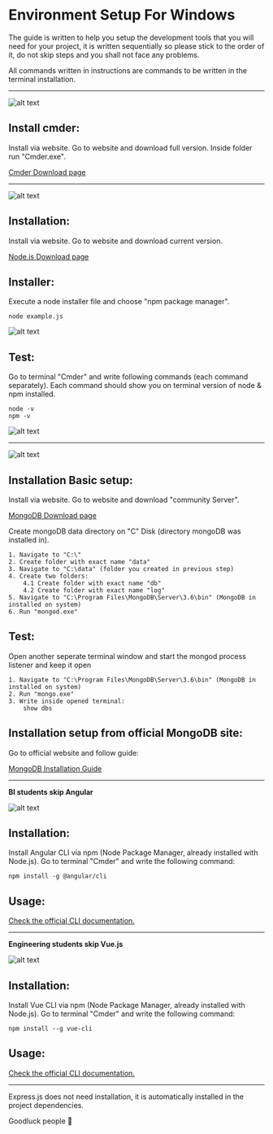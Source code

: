 # Environment Setup For Windows

The guide is written to help you setup the development tools that you will need for your project, it is written sequentially so please stick to the order of it, do not skip steps and you shall not face any problems.

All commands written in instructions are commands to be written in the terminal installation.

---

![alt text](http://cmder.net/img/main.jpg "cmder")


## Install cmder:

Install via website. Go to website and download full version. Inside folder run "Cmder.exe".

[Cmder Download page](http://cmder.net/)

---

![alt text](https://nodejs.org/static/images/logos/nodejs-new-pantone-black.png "Node.js")

## Installation:

Install via website. Go to website and download current version.

[Node.js Download page](https://nodejs.org/en/)

## Installer:

Execute a node installer file and choose "npm package manager". 

```
node example.js
```

![alt text](http://blog.teamtreehouse.com/wp-content/uploads/2015/01/installer.png "node.js setup")

## Test:

Go to terminal "Cmder" and write following commands (each command separately). Each command should show you on terminal version of node & npm installed.

```
node -v
npm -v
```

![alt text](http://blog.teamtreehouse.com/wp-content/uploads/2015/01/verify.png "node.js setup")

---

![alt text](https://webassets.mongodb.com/_com_assets/cms/mongodb-logo-rgb-j6w271g1xn.jpg "mongoDB")

## Installation Basic setup:


Install via website. Go to website and download "community Server". 


[MongoDB Download page](https://www.mongodb.com/download-center?jmp=nav#community)


Create mongoDB data directory on "C" Disk (directory mongoDB was installed in).

```
1. Navigate to "C:\"
2. Create folder with exact name "data"
3. Navigate to "C:\data" (folder you created in previous step)
4. Create two folders: 
    4.1 Create folder with exact name "db"
    4.2 Create folder with exact name "log"
5. Navigate to "C:\Program Files\MongoDB\Server\3.6\bin" (MongoDB in installed on system)
6. Run "mongod.exe"
```

## Test:

Open another seperate terminal window and start the mongod process listener and keep it open

```
1. Navigate to "C:\Program Files\MongoDB\Server\3.6\bin" (MongoDB in installed on system)
2. Run "mongo.exe"
3. Write inside opened terminal:
    show dbs
```
## Installation setup from official MongoDB site:

Go to official website and follow guide:

[MongoDB Installation Guide](https://docs.mongodb.com/manual/tutorial/install-mongodb-on-windows/)

---

**BI students skip Angular**

![alt text](https://cdn.worldvectorlogo.com/logos/angular-3.svg "Angular")

## Installation:

Install Angular CLI via npm (Node Package Manager, already installed with Node.js).
Go to terminal "Cmder" and write the following command:
```
npm install -g @angular/cli
```

## Usage:


[Check the official CLI documentation.](https://github.com/angular/angular-cli/wiki)

---

**Engineering students skip Vue.js**

![alt text](https://ih0.redbubble.net/image.324410142.0465/flat,800x800,075,f.u4.jpg)

## Installation:

Install Vue CLI via npm (Node Package Manager, already installed with Node.js).
Go to terminal "Cmder" and write the following command:
```
npm install --g vue-cli
```

## Usage:

[Check the official CLI documentation.](https://vuejs.org/v2/guide/installation.html)

---

Express.js does not need installation, it is automatically installed in the project dependencies.

Goodluck people :metal:
